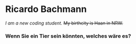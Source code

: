 # Ricardo Bachmann
*I am a new coding student.* ~~My birthcity is Haan in NRW.~~
### Wenn Sie ein Tier sein könnten, welches wäre es? ### 

